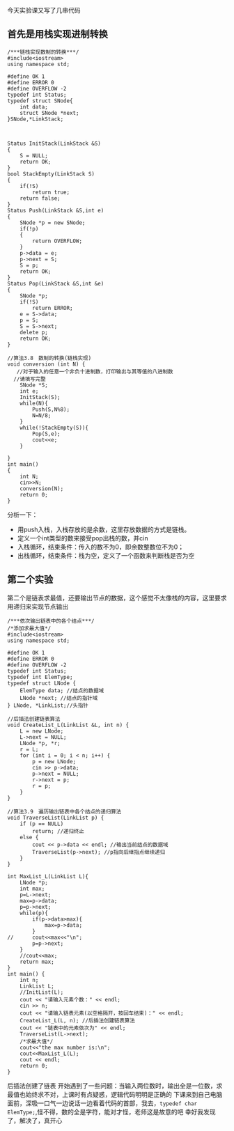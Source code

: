 今天实验课又写了几串代码
## 首先是用栈实现进制转换


```
/***链栈实现数制的转换***/
#include<iostream>
using namespace std;

#define OK 1
#define ERROR 0
#define OVERFLOW -2
typedef int Status;
typedef struct SNode{
	int data;
	struct SNode *next;
}SNode,*LinkStack;



Status InitStack(LinkStack &S)
{
	S = NULL;
	return OK;
}
bool StackEmpty(LinkStack S)
{
	if(!S)
		return true;
	return false;
}
Status Push(LinkStack &S,int e)
{
	SNode *p = new SNode;
	if(!p)
	{
		return OVERFLOW;
	}
	p->data = e;
	p->next = S;
	S = p;
	return OK;
}
Status Pop(LinkStack &S,int &e)
{
	SNode *p;
	if(!S)
		return ERROR;
	e = S->data;
	p = S;
	S = S->next;
	delete p;
	return OK;
}

//算法3.8　数制的转换(链栈实现)
void conversion (int N) {
   //对于输入的任意一个非负十进制数，打印输出与其等值的八进制数
  //请填写完整
	SNode *S;
	int e;
	InitStack(S);
	while(N){
		Push(S,N%8);
		N=N/8;
	}
	while(!StackEmpty(S)){
		Pop(S,e);
		cout<<e;
	}

}
int main()
{
	int N;
	cin>>N;
	conversion(N);
	return 0;
}

```

分析一下：
* 用push入栈，入栈存放的是余数，这里存放数据的方式是链栈。
* 定义一个int类型的数来接受pop出栈的数，并cin
* 入栈循环，结束条件：传入的数不为0，即余数整数位不为0；
* 出栈循环，结束条件：栈为空，定义了一个函数来判断栈是否为空

## 第二个实验
第二个是链表求最值，还要输出节点的数据，这个感觉不太像栈的内容，这里要求用递归来实现节点输出


```
/***依次输出链表中的各个结点***/
/*添加求最大值*/
#include<iostream>
using namespace std;

#define OK 1
#define ERROR 0
#define OVERFLOW -2
typedef int Status;
typedef int ElemType;
typedef struct LNode {
	ElemType data; //结点的数据域
	LNode *next; //结点的指针域
} LNode, *LinkList;//头指针

//后插法创建链表算法
void CreateList_L(LinkList &L, int n) {
	L = new LNode;
	L->next = NULL;
	LNode *p, *r;
	r = L;
	for (int i = 0; i < n; i++) {
		p = new LNode;
		cin >> p->data;
		p->next = NULL;
		r->next = p;
		r = p;
	}
}

//算法3.9　遍历输出链表中各个结点的递归算法
void TraverseList(LinkList p) {
	if (p == NULL)
		return; //递归终止
	else {
		cout << p->data << endl; //输出当前结点的数据域
		TraverseList(p->next); //p指向后继指点继续递归
	}
}

int MaxList_L(LinkList L){
	LNode *p;
	int max;
	p=L->next;
	max=p->data;
	p=p->next;
	while(p){
		if(p->data>max){
			max=p->data;
		}
//		cout<<max<<"\n";
		p=p->next;
	}
	//cout<<max;
	return max;
}
int main() {
	int n;
	LinkList L;
	//InitList(L);
	cout << "请输入元素个数：" << endl;
	cin >> n;
	cout << "请输入链表元素(以空格隔开，按回车结束)：" << endl;
	CreateList_L(L, n); //后插法创建链表算法
	cout << "链表中的元素依次为" << endl;
	TraverseList(L->next);
	/*求最大值*/
	cout<<"the max number is:\n";
	cout<<MaxList_L(L);
	cout << endl;
	return 0;
}
```
后插法创建了链表
开始遇到了一些问题：当输入两位数时，输出全是一位数，求最值也始终求不对，上课时有点疑惑，逻辑代码明明是正确的
下课来到自己电脑面前，深吸一口气一边说话一边看着代码的首部，我去，`typedef char ElemType;`,怪不得，数的全是字符，能对才怪，老师这是故意的吧
幸好我发现了，解决了，真开心
